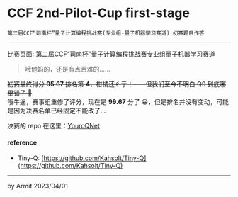 # CCF 2nd-Pilot-Cup first-stage

    第二届CCF“司南杯”量子计算编程挑战赛(专业组-量子机器学习赛道) 初赛题目作答

----

比赛页面: [第二届CCF“司南杯”量子计算编程挑战赛专业组量子机器学习赛道](https://contest.originqc.com.cn/contest/4/contest:introduction)

> 哦他妈的，还是有点苦难的……

<del> 初赛最终得分 **95.67** 排名第 **4**，柑橘还彳亍！——但我们至今不明白 Q9 到底哪里错了 🤔 </del>  
哦牛逼，赛事组重修了评分，现在是 **99.67** 分了 😀，但是排名并没有变动，可能是因为决赛名单已经固定不能改了...

决赛的 repo 在这里：[YouroQNet](https://github.com/Kahsolt/YouroQNet)


#### reference

- Tiny-Q: [https://github.com/Kahsolt/Tiny-Q](https://github.com/Kahsolt/Tiny-Q)

----

by Armit
2023/04/01 
